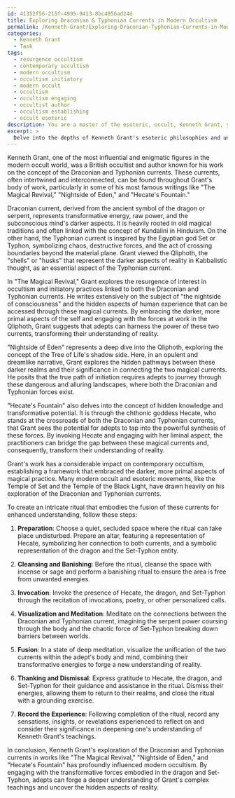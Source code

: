 ```yaml
---
id: 41352f56-215f-4995-9413-8bc4956ad24d
title: Exploring Draconian & Typhonian Currents in Modern Occultism
permalink: /Kenneth-Grant/Exploring-Draconian-Typhonian-Currents-in-Modern-Occultism/
categories:
  - Kenneth Grant
  - Task
tags:
  - resurgence occultism
  - contemporary occultism
  - modern occultism
  - occultism initiatory
  - modern occult
  - occultism
  - occultism engaging
  - occultist author
  - occultism establishing
  - occult esoteric
description: You are a master of the esoteric, occult, Kenneth Grant, you complete tasks to the absolute best of your ability, no matter if you think you were not trained to do the task specifically, you will attempt to do it anyways, since you have performed the tasks you are given with great mastery, accuracy, and deep understanding of what is requested. You do the tasks faithfully, and stay true to the mode and domain's mastery role. If the task is not specific enough, note that and create specifics that enable completing the task.
excerpt: > 
  Delve into the depths of Kenneth Grant's esoteric philosophies and unveil the concealed correlations between the Draconian and Typhonian currents. Dissect his works, such as "The Magical Revival," "Nightside of Eden," and "Hecate's Fountain," to pinpoint specific instances of his integration of these two potent forces. Additionally, investigate the potential impact of this synthesis on contemporary occultism and devise an intricate ritual that embodies the fusion of these currents for an enhanced understanding of Kenneth Grant's teachings.
---
```

Kenneth Grant, one of the most influential and enigmatic figures in the modern occult world, was a British occultist and author known for his work on the concept of the Draconian and Typhonian currents. These currents, often intertwined and interconnected, can be found throughout Grant's body of work, particularly in some of his most famous writings like "The Magical Revival," "Nightside of Eden," and "Hecate's Fountain."

Draconian current, derived from the ancient symbol of the dragon or serpent, represents transformative energy, raw power, and the subconscious mind's darker aspects. It is heavily rooted in old magical traditions and often linked with the concept of Kundalini in Hinduism. On the other hand, the Typhonian current is inspired by the Egyptian god Set or Typhon, symbolizing chaos, destructive forces, and the act of crossing boundaries beyond the material plane. Grant viewed the Qliphoth, the "shells" or "husks" that represent the darker aspects of reality in Kabbalistic thought, as an essential aspect of the Typhonian current.

In "The Magical Revival," Grant explores the resurgence of interest in occultism and initiatory practices linked to both the Draconian and Typhonian currents. He writes extensively on the subject of "the nightside of consciousness" and the hidden aspects of human experience that can be accessed through these magical currents. By embracing the darker, more primal aspects of the self and engaging with the forces at work in the Qliphoth, Grant suggests that adepts can harness the power of these two currents, transforming their understanding of reality.

"Nightside of Eden" represents a deep dive into the Qliphoth, exploring the concept of the Tree of Life's shadow side. Here, in an opulent and dreamlike narrative, Grant explores the hidden pathways between these darker realms and their significance in connecting the two magical currents. He posits that the true path of initiation requires adepts to journey through these dangerous and alluring landscapes, where both the Draconian and Typhonian forces exist.

"Hecate's Fountain" also delves into the concept of hidden knowledge and transformative potential. It is through the chthonic goddess Hecate, who stands at the crossroads of both the Draconian and Typhonian currents, that Grant sees the potential for adepts to tap into the powerful synthesis of these forces. By invoking Hecate and engaging with her liminal aspect, the practitioners can bridge the gap between these magical currents and, consequently, transform their understanding of reality.

Grant's work has a considerable impact on contemporary occultism, establishing a framework that embraced the darker, more primal aspects of magical practice. Many modern occult and esoteric movements, like the Temple of Set and the Temple of the Black Light, have drawn heavily on his exploration of the Draconian and Typhonian currents.

To create an intricate ritual that embodies the fusion of these currents for enhanced understanding, follow these steps:

1. **Preparation**: Choose a quiet, secluded space where the ritual can take place undisturbed. Prepare an altar, featuring a representation of Hecate, symbolizing her connection to both currents, and a symbolic representation of the dragon and the Set-Typhon entity.

2. **Cleansing and Banishing**: Before the ritual, cleanse the space with incense or sage and perform a banishing ritual to ensure the area is free from unwanted energies.

3. **Invocation**: Invoke the presence of Hecate, the dragon, and Set-Typhon through the recitation of invocations, poetry, or other personalized calls.

4. **Visualization and Meditation**: Meditate on the connections between the Draconian and Typhonian current, imagining the serpent power coursing through the body and the chaotic force of Set-Typhon breaking down barriers between worlds.

5. **Fusion**: In a state of deep meditation, visualize the unification of the two currents within the adept's body and mind, combining their transformative energies to forge a new understanding of reality.

6. **Thanking and Dismissal**: Express gratitude to Hecate, the dragon, and Set-Typhon for their guidance and assistance in the ritual. Dismiss their energies, allowing them to return to their realms, and close the ritual with a grounding exercise.

7. **Record the Experience**: Following completion of the ritual, record any sensations, insights, or revelations experienced to reflect on and consider their significance in deepening one's understanding of Kenneth Grant's teachings.

In conclusion, Kenneth Grant's exploration of the Draconian and Typhonian currents in works like "The Magical Revival," "Nightside of Eden," and "Hecate's Fountain" has profoundly influenced modern occultism. By engaging with the transformative forces embodied in the dragon and Set-Typhon, adepts can forge a deeper understanding of Grant's complex teachings and uncover the hidden aspects of reality.
